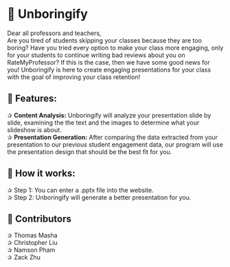 # 🥰 Unboringify
Dear all professors and teachers, <br>
Are you tired of students skipping your classes because they are too boring? Have you tried every option to make your class more engaging, only for your students to continue writing bad reviews about you on RateMyProfessor? If this is the case, then we have some good news for you! Unboringify is here to create engaging presentations for your class with the goal of improving your class retention!

## 🚀 Features:
✰ **Content Analysis:** Unboringify will analyze your presentation slide by slide, examining the the text and the images to determine what your slideshow is about.<br>
✰ **Presentation Generation:** After comparing the data extracted from your presentation to our previous student engagement data, our program will use the presentation design that should be the best fit for you.<br>

## 💫 How it works:
✰ Step 1: You can enter a .pptx file into the website.<br>
✰ Step 2: Unboringify will generate a better presentation for you.

## 🤝 Contributors
✰ Thomas Masha<br>
✰ Christopher Liu<br>
✰ Namson Pham<br>
✰ Zack Zhu
